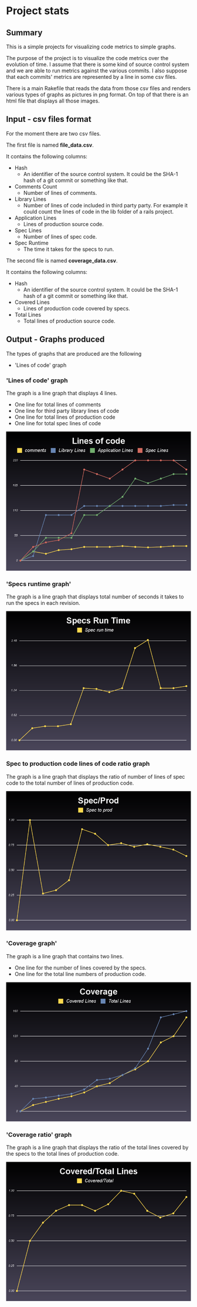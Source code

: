# Project stats

## Summary

This is a simple projects for visualizing code metrics to simple graphs.

The purpose of the project is to visualize the code metrics over the evolution of time. I assume that there is some kind of source control system and we are able to run metrics against the various commits.
I also suppose that each commits' metrics are represented by a line in some csv files.  

There is a main Rakefile that reads the data from those csv files and renders various types of graphs as pictures in png format. On top of that there is an html file that displays all those images. 

## Input - csv files format

For the moment there are two csv files.

The first file is named **file_data.csv**.

It contains the following columns:

* Hash
    * An identifier of the source control system. It could be the SHA-1 hash of a git commit or something like that.
* Comments Count
    * Number of lines of comments.
* Library Lines
    * Number of lines of code included in third party party. For example it could count the lines of code in the lib folder of a rails project.
* Application Lines
    * Lines of production source code.
* Spec Lines
    * Number of lines of spec code.
* Spec Runtime
    * The time it takes for the specs to run.
    
The second file is named **coverage_data.csv**.

It contains the following columns:

* Hash
    * An identifier of the source control system. It could be the SHA-1 hash of a git commit or something like that.
* Covered Lines
    * Lines of production code covered by specs.
* Total Lines
    * Total lines of production source code.

## Output - Graphs produced

The types of graphs that are produced are the following

* 'Lines of code' graph

### 'Lines of code' graph

The graph is a line graph that displays 4 lines.

* One line for total lines of comments
* One line for third party library lines of code
* One line for total lines of production code
* One line for total spec lines of code

![Lines of code](https://github.com/selemis/project_stats/raw/master/images/loc.png "Lines of code graph")

### 'Specs runtime graph'

The graph is a line graph that displays total number of seconds it takes to run the specs in each revision.

![Specs runtime](https://github.com/selemis/project_stats/raw/master/images/spec_run_time.png "Specs runtime graph")

### Spec to production code lines of code ratio graph

The graph is a line graph that displays the ratio of number of lines of spec code to the total number of lines of production code. 

![Specs to prod ratio](https://github.com/selemis/project_stats/raw/master/images/spec_to_prod_ratio.png "Specs to prod ratio graph")

### 'Coverage graph'
 
The graph is a line graph that contains two lines.

* One line for the number of lines covered by the specs.
* One line for the total line numbers of production code.

![Coverage](https://github.com/selemis/project_stats/raw/master/images/coverage.png "Coverage graph")

### 'Coverage ratio' graph

The graph is a line graph that displays the ratio of the total lines covered by the specs to the total lines of production code.

![Coverage ratio](https://github.com/selemis/project_stats/raw/master/images/coverage_ratio.png "Coverage ratio graph")